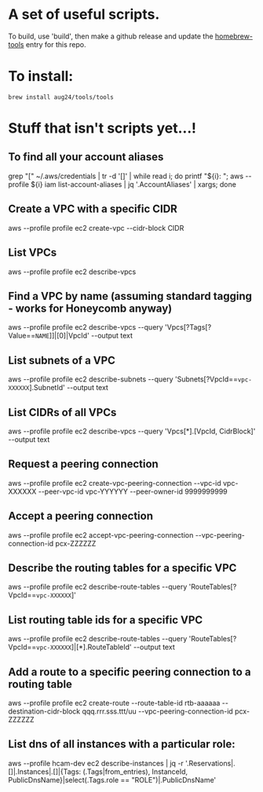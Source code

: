 # A set of useful scripts.  

To build, use 'build', then make a github release and update the [homebrew-tools](http://github.com/aug24/homebrew-tools/blob/master/Formula/tools.rb) entry for this repo.

# To install:

`brew install aug24/tools/tools`

# Stuff that isn't scripts yet...!


## To find all your account aliases

grep "\[" ~/.aws/credentials | tr -d '[]' | while read i; do printf "${i}: "; aws --profile ${i} iam list-account-aliases | jq '.AccountAliases' | xargs; done

## Create a VPC with a specific CIDR

aws --profile profile ec2 create-vpc --cidr-block CIDR

## List VPCs

aws --profile profile ec2 describe-vpcs

## Find a VPC by name (assuming standard tagging - works for Honeycomb anyway)

aws --profile profile ec2 describe-vpcs --query 'Vpcs[?Tags[?Value==`NAME`]]|[0]|VpcId' --output text 

## List subnets of a VPC

aws --profile profile ec2 describe-subnets --query 'Subnets[?VpcId==`vpc-XXXXXX`].SubnetId' --output text

## List CIDRs of all VPCs

aws --profile profile ec2 describe-vpcs --query 'Vpcs[*].[VpcId, CidrBlock]' --output text

## Request a peering connection

aws --profile profile ec2 create-vpc-peering-connection --vpc-id vpc-XXXXXX --peer-vpc-id vpc-YYYYYY --peer-owner-id 9999999999

## Accept a peering connection

aws --profile profile ec2 accept-vpc-peering-connection --vpc-peering-connection-id pcx-ZZZZZZ

## Describe the routing tables for a specific VPC

aws --profile profile ec2 describe-route-tables --query 'RouteTables[?VpcId==`vpc-XXXXXX`]'

## List routing table ids for a specific VPC

aws --profile profile ec2 describe-route-tables --query 'RouteTables[?VpcId==`vpc-XXXXXX`]|[*].RouteTableId' --output text

## Add a route to a specific peering connection to a routing table 

aws --profile profile ec2 create-route --route-table-id rtb-aaaaaa --destination-cidr-block qqq.rrr.sss.ttt/uu --vpc-peering-connection-id pcx-ZZZZZZ

## List dns of all instances with a particular role:

aws --profile hcam-dev ec2 describe-instances | jq -r '.Reservations|.[]|.Instances|.[]|{Tags: (.Tags|from_entries), InstanceId, PublicDnsName}|select(.Tags.role == "ROLE")|.PublicDnsName'
